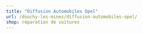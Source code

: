 ```yaml
---
title: "Diffusion Automobiles Opel"
url: /douchy-les-mines/diffusion-automobiles-opel/
shop: réparation de voitures
---
```

